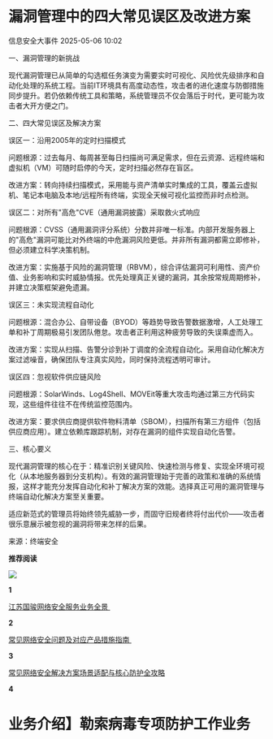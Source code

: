 #  漏洞管理中的四大常见误区及改进方案   
 信息安全大事件   2025-05-06 10:02  
  
一、漏洞管理的新挑战  
  
现代漏洞管理已从简单的勾选框任务演变为需要实时可视化、风险优先级排序和自动化处理的系统工程。当前IT环境具有高度动态性，攻击者的进化速度与防御措施同步提升。若仍依赖传统工具和策略，系统管理员不仅会落后于时代，更可能为攻击者大开方便之门。  
  
二、四大常见误区及解决方案  
  
误区一：沿用2005年的定时扫描模式  
  
问题根源：过去每月、每周甚至每日扫描尚可满足需求，但在云资源、远程终端和虚拟机（VM）可随时启停的今天，定时扫描必然存在盲区。  
  
改进方案：转向持续扫描模式，采用能与资产清单实时集成的工具，覆盖云虚拟机、笔记本电脑及本地/远程所有终端，实现全天候可视化监控而非时点检测。  
  
误区二：对所有"高危"CVE（通用漏洞披露）采取救火式响应  
  
问题根源：CVSS（通用漏洞评分系统）分数并非唯一标准。内部开发服务器上的"高危"漏洞可能比对外终端的中危漏洞风险更低。并非所有漏洞都需立即修补，但必须建立科学决策机制。  
  
改进方案：实施基于风险的漏洞管理（RBVM），综合评估漏洞可利用性、资产价值、业务影响和实时威胁情报。优先处理真正关键的漏洞，其余按常规周期修补，并建立决策框架避免遗漏。  
  
误区三：未实现流程自动化  
  
问题根源：混合办公、自带设备（BYOD）等趋势导致告警数据激增，人工处理工单和补丁周期极易引发团队倦怠。攻击者正利用这种疲劳导致的失误乘虚而入。  
  
改进方案：实现从扫描、告警分诊到补丁调度的全流程自动化。采用自动化解决方案过滤噪音，确保团队专注真实风险，同时保持流程透明可审计。  
  
误区四：忽视软件供应链风险  
  
问题根源：SolarWinds、Log4Shell、MOVEit等重大攻击均通过第三方代码实现，这些组件往往不在传统监控范围内。  
  
改进方案：要求供应商提供软件物料清单（SBOM），扫描所有第三方组件（包括供应商应用）。建立依赖库跟踪机制，对存在漏洞的组件实现自动化告警。  
  
三、核心要义  
  
现代漏洞管理的核心在于：精准识别关键风险、快速检测与修复、实现全环境可视化（从本地服务器到分支机构）。有效的漏洞管理始于完善的政策和准确的系统情报，这样才能充分发挥自动化和补丁解决方案的效能。选择真正可用的漏洞管理与终端自动化解决方案至关重要。  
  
适应新范式的管理员将始终领先威胁一步，而固守旧规者终将付出代价——攻击者很乐意展示被忽视的漏洞将带来怎样的后果。  
  
来源：终端安全  
  
  
**推荐阅读**  
  
![](https://mmbiz.qpic.cn/sz_mmbiz_gif/JqliagemfTA6iaLkNkoIyrcTq1jErRmY0MJ1z1xtCujHY8tntYedwef2pfhZUHEXS4N3lrn50zibmkuRDVu9D85dg/640?wx_fmt=gif&from=appmsg "")  
  
  
**1**  
  
[江苏国骏网络安全服务业务全景 ](https://mp.weixin.qq.com/s?__biz=MzkzNjIzMjM5Ng==&mid=2247490721&idx=2&sn=6a12cec92cbb74648773060c6255aa01&scene=21#wechat_redirect)  
  
  
**2**  
  
[常见网络安全问题及对应产品措施指南 ](https://mp.weixin.qq.com/s?__biz=MzkzNjIzMjM5Ng==&mid=2247492357&idx=2&sn=8357e6b1145623c90a697ae430e01f52&scene=21#wechat_redirect)  
  
  
**3**  
  
[常见网络安全解决方案场景适配与核心防护全攻略](https://mp.weixin.qq.com/s?__biz=MzkzNjIzMjM5Ng==&mid=2247492501&idx=1&sn=32ddf66fafda9f81f50bf6ce8c48d018&scene=21#wechat_redirect)  
  
  
**4**  
  
# 业务介绍】勒索病毒专项防护工作业务  
  
  
  
  
  
